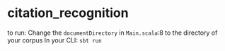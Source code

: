 # citation_recognition

to run:
Change the `documentDirectory` in `Main.scala`:8 to the directory of your corpus
In your CLI: `sbt run`